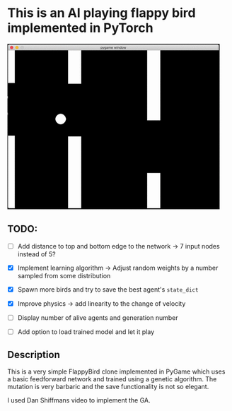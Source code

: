 # This is an AI playing flappy bird implemented in PyTorch
![](./imgs/output.gif)
## TODO:

- [ ] Add distance to top and bottom edge to the network -> 7 input nodes instead of 5?
- [x] Implement learning algorithm -> Adjust random weights by a number sampled from some distribution
- [x] Spawn more birds and try to save the best agent's `state_dict`
- [x] Improve physics -> add linearity to the change of velocity
- [ ] Display number of alive agents and generation number
- [ ] Add option to load trained model and let it play


## Description

This is a very simple FlappyBird clone implemented in PyGame which uses a basic feedforward network and trained using a genetic algorithm.
The mutation is very barbaric and the save functionality is not so elegant.

I used Dan Shiffmans video to implement the GA.
